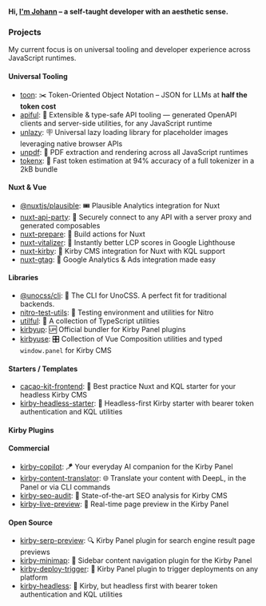 **Hi, [I'm Johann](https://byjohann.link) – a self-taught developer with an aesthetic sense.**

### Projects

My current focus is on universal tooling and developer experience across JavaScript runtimes.

#### Universal Tooling

- [toon](https://github.com/johannschopplich/toon): ✂️ Token-Oriented Object Notation – JSON for LLMs at **half the token cost**
- [apiful](https://github.com/johannschopplich/apiful): 🍷 Extensible & type-safe API tooling — generated OpenAPI clients and server-side utilities, for any JavaScript runtime
- [unlazy](https://github.com/johannschopplich/unlazy): 🪧 Universal lazy loading library for placeholder images leveraging native browser APIs
- [unpdf](https://github.com/unjs/unpdf): 📄 PDF extraction and rendering across all JavaScript runtimes
- [tokenx](https://github.com/johannschopplich/tokenx): 📐 Fast token estimation at 94% accuracy of a full tokenizer in a 2kB bundle

#### Nuxt & Vue

- [@nuxtjs/plausible](https://github.com/nuxt-modules/plausible): 🎟️ Plausible Analytics integration for Nuxt
- [nuxt-api-party](https://nuxt-api-party.byjohann.dev): 🐬 Securely connect to any API with a server proxy and generated composables
- [nuxt-prepare](https://nuxt-prepare.byjohann.dev): 🦎 Build actions for Nuxt
- [nuxt-vitalizer](https://github.com/johannschopplich/nuxt-vitalizer): 🪿 Instantly better LCP scores in Google Lighthouse
- [nuxt-kirby](https://nuxt-kirby.byjohann.dev): 🫧 Kirby CMS integration for Nuxt with KQL support
- [nuxt-gtag](https://github.com/johannschopplich/nuxt-gtag): 🔸 Google Analytics & Ads integration made easy

#### Libraries

- [@unocss/cli](https://github.com/unocss/unocss/tree/main/packages-engine/cli): 🎨 The CLI for UnoCSS. A perfect fit for traditional backends.
- [nitro-test-utils](https://github.com/johannschopplich/nitro-test-utils): 🧪 Testing environment and utilities for Nitro
- [utilful](https://github.com/johannschopplich/utilful): 🧬 A collection of TypeScript utilities
- [kirbyup](https://github.com/johannschopplich/kirbyup): 🆙 Official bundler for Kirby Panel plugins
- [kirbyuse](https://github.com/johannschopplich/kirbyuse): 🎛️ Collection of Vue Composition utilities and typed `window.panel` for Kirby CMS

#### Starters / Templates

- [cacao-kit-frontend](https://github.com/johannschopplich/cacao-kit-frontend): 🍫 Best practice Nuxt and KQL starter for your headless Kirby CMS
- [kirby-headless-starter](https://github.com/johannschopplich/kirby-headless-starter): 🦭 Headless-first Kirby starter with bearer token authentication and KQL utilities

#### Kirby Plugins

#### Commercial

- [kirby-copilot](https://kirbycopilot.com): 🪁 Your everyday AI companion for the Kirby Panel
- [kirby-content-translator](https://kirby.tools/content-translator): 🌐 Translate your content with DeepL, in the Panel or via CLI commands
- [kirby-seo-audit](https://kirbyseo.com): 🏃 State-of-the-art SEO analysis for Kirby CMS
- [kirby-live-preview](https://kirby.tools/live-preview): 🪩 Real-time page preview in the Kirby Panel

#### Open Source

- [kirby-serp-preview](https://github.com/johannschopplich/kirby-serp-preview): 🔍 Kirby Panel plugin for search engine result page previews
- [kirby-minimap](https://github.com/johannschopplich/kirby-minimap): 🧭 Sidebar content navigation plugin for the Kirby Panel
- [kirby-deploy-trigger](https://github.com/johannschopplich/kirby-deploy-trigger): 🚀 Kirby Panel plugin to trigger deployments on any platform
- [kirby-headless](https://github.com/johannschopplich/kirby-headless): 🦭 Kirby, but headless first with bearer token authentication and KQL utilities
